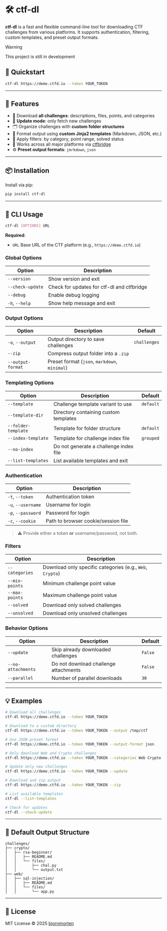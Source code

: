 # 🛠️ ctf-dl

**ctf-dl** is a fast and flexible command-line tool for downloading CTF challenges from various platforms. It supports authentication, filtering, custom templates, and preset output formats.

> [!WARNING]
> This project is still in development

## 🚀 Quickstart

```bash
ctf-dl https://demo.ctfd.io --token YOUR_TOKEN
```

---

## 🔧 Features

* 🔽 Download **all challenges**: descriptions, files, points, and categories
* 🔁 **Update mode**: only fetch new challenges
* 🗂️ Organize challenges with **custom folder structures**
* 🧩 Format output using **custom Jinja2 templates** (Markdown, JSON, etc.)
* 🎯 Apply filters: by category, point range, solved status
* 🔐 Works across all major platforms via [ctfbridge](https://github.com/bjornmorten/ctfbridge)
* ⚙️ **Preset output formats**: `jmrkdown`, `json`

---

## 📦 Installation

Install via pip:

```bash
pip install ctf-dl
```

---

## 🧪 CLI Usage

```bash
ctf-dl [OPTIONS] URL
```

**Required**:

* `URL` Base URL of the CTF platform (e.g., `https://demo.ctfd.io`)

### Global Options

| Option           | Description                                |
| ---------------- | ------------------------------------------ |
| `--version`      | Show version and exit                      |
| `--check-update` | Check for updates for ctf-dl and ctfbridge |
| `--debug`        | Enable debug logging                       |
| `-h`, `--help`   | Show help message and exit                 |

### Output Options

| Option            | Description                                   | Default      |
| ----------------- | --------------------------------------------- | ------------ |
| `-o`, `--output`  | Output directory to save challenges           | `challenges` |
| `--zip`           | Compress output folder into a `.zip`          |              |
| `--output-format` | Preset format (`json`, `markdown`, `minimal`) |              |

### Templating Options

| Option              | Description                            | Default   |
| ------------------- | -------------------------------------- | --------- |
| `--template`        | Challenge template variant to use      | `default` |
| `--template-dir`    | Directory containing custom templates  |           |
| `--folder-template` | Template for folder structure          | `default` |
| `--index-template`  | Template for challenge index file      | `grouped` |
| `--no-index`        | Do not generate a challenge index file |           |
| `--list-templates`  | List available templates and exit      |           |

### Authentication

| Option             | Description                         |
| ------------------ | ----------------------------------- |
| `-t`, `--token`    | Authentication token                |
| `-u`, `--username` | Username for login                  |
| `-p`, `--password` | Password for login                  |
| `-c`, `--cookie`   | Path to browser cookie/session file |

> ⚠️ Provide either a token **or** username/password, not both.

### Filters

| Option         | Description                                               |
| -------------- | --------------------------------------------------------- |
| `--categories` | Download only specific categories (e.g., `Web`, `Crypto`) |
| `--min-points` | Minimum challenge point value                             |
| `--max-points` | Maximum challenge point value                             |
| `--solved`     | Download only solved challenges                           |
| `--unsolved`   | Download only unsolved challenges                         |

### Behavior Options

| Option             | Description                           | Default |
| ------------------ | ------------------------------------- | ------- |
| `--update`         | Skip already downloaded challenges    | `False` |
| `--no-attachments` | Do not download challenge attachments | `False` |
| `--parallel`       | Number of parallel downloads          | `30`    |

---

## 💡 Examples

```bash
# Download all challenges
ctf-dl https://demo.ctfd.io --token YOUR_TOKEN

# Download to a custom directory
ctf-dl https://demo.ctfd.io --token YOUR_TOKEN --output /tmp/ctf

# Use JSON preset format
ctf-dl https://demo.ctfd.io --token YOUR_TOKEN --output-format json

# Only download Web and Crypto challenges
ctf-dl https://demo.ctfd.io --token YOUR_TOKEN --categories Web Crypto

# Update only new challenges
ctf-dl https://demo.ctfd.io --token YOUR_TOKEN --update

# Download and zip output
ctf-dl https://demo.ctfd.io --token YOUR_TOKEN --zip

# List available templates
ctf-dl --list-templates

# Check for updates
ctf-dl --check-update
```

---

## 📁 Default Output Structure

```
challenges/
├── crypto/
│   ├── rsa-beginner/
│   │   ├── README.md
│   │   └── files/
│   │       ├── chal.py
│   │       └── output.txt
├── web/
│   ├── sql-injection/
│   │   ├── README.md
│   │   └── files/
│   │       └── app.py
```

---

## 🪪 License

MIT License © 2025 [bjornmorten](https://github.com/bjornmorten)
